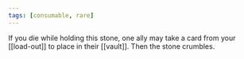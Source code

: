 ```yaml
---
tags: [consumable, rare]
---
```

If you die while holding this stone, one ally may take a card from your [[load-out]] to place in their [[vault]]. Then the stone crumbles.